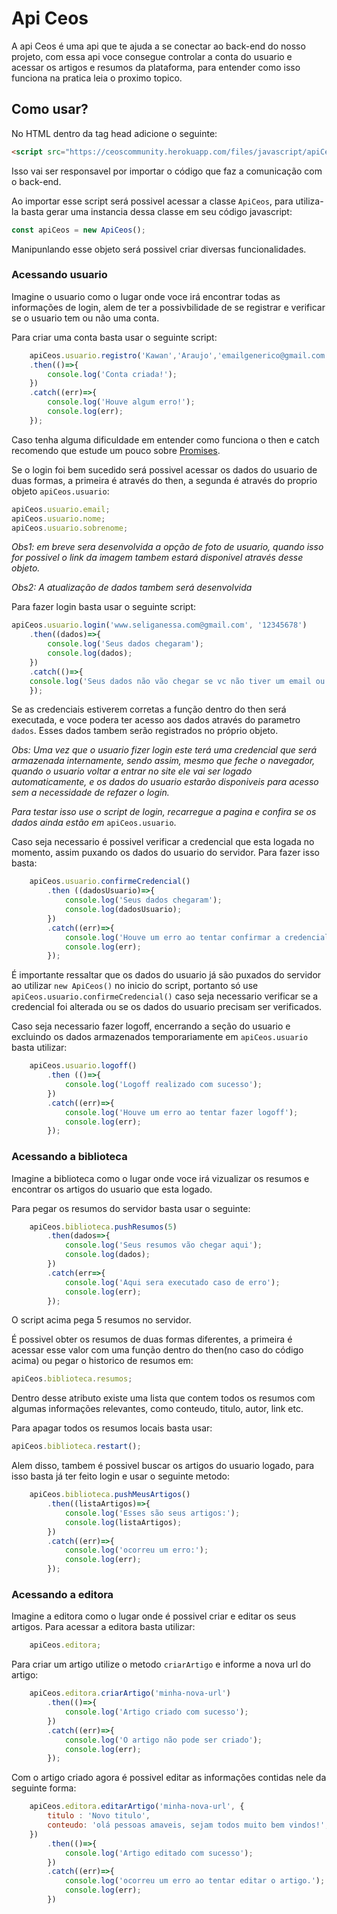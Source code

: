 # Api Ceos
A api Ceos é uma api que te ajuda a se conectar ao back-end do nosso projeto, com essa api voce consegue controlar a conta do usuario e acessar os artigos e resumos da plataforma, para entender como isso funciona na pratica leia o proximo topico.
## Como usar?
No HTML dentro da tag head adicione o seguinte:
~~~HTML
<script src="https://ceoscommunity.herokuapp.com/files/javascript/apiCeos.js"></script>
~~~
Isso vai ser responsavel por importar o código que faz a comunicação com o back-end.

Ao importar esse script será possivel acessar a classe `ApiCeos`, para utiliza-la basta gerar uma instancia dessa classe em seu código javascript:
~~~javascript
const apiCeos = new ApiCeos();
~~~
Manipunlando esse objeto será possivel criar diversas funcionalidades.

### Acessando usuario
Imagine o usuario como o lugar onde voce irá encontrar todas as informações de login, alem de ter a possivbilidade de se registrar e verificar se o usuario tem ou não uma conta.

Para criar uma conta basta usar o seguinte script:
~~~javascript
    apiCeos.usuario.registro('Kawan','Araujo','emailgenerico@gmail.com','senha123')
    .then(()=>{
        console.log('Conta criada!');
    })
    .catch((err)=>{
        console.log('Houve algum erro!');
        console.log(err);
    });
~~~

Caso tenha alguma dificuldade em entender como funciona o then e catch recomendo que estude um pouco sobre [Promises](https://www.youtube.com/watch?v=nRJhc6vXyK4&t).

Se o login foi bem sucedido será possivel acessar os dados do usuario de duas formas, a primeira é através do then, a segunda é através do proprio objeto `apiCeos.usuario`:
~~~javascript
apiCeos.usuario.email;
apiCeos.usuario.nome;
apiCeos.usuario.sobrenome;
~~~
*Obs1: em breve sera desenvolvida a opção de foto de usuario, quando isso for possivel o link da imagem tambem estará disponivel através desse objeto.*

*Obs2: A atualização de dados tambem será desenvolvida*

Para fazer login basta usar o seguinte script:
~~~javascript
apiCeos.usuario.login('www.seliganessa.com@gmail.com', '12345678')
    .then((dados)=>{
        console.log('Seus dados chegaram');
        console.log(dados);
    })
    .catch(()=>{
    console.log('Seus dados não vão chegar se vc não tiver um email ou senha validos');
    });
~~~

Se as credenciais estiverem corretas a função dentro do then será executada, e voce podera ter acesso aos dados através do parametro `dados`. Esses dados tambem serão registrados no próprio objeto.

*Obs: Uma vez que o usuario fizer login este terá uma credencial que será armazenada internamente, sendo assim, mesmo que feche o navegador, quando o usuario voltar a entrar no site ele vai ser logado automaticamente, e os dados do usuario estarão disponiveis para acesso  sem a necessidade de refazer o login.*

*Para testar isso use o script de login, recarregue a pagina e confira se os dados ainda estão em* `apiCeos.usuario`.

Caso seja necessario é possivel verificar a credencial que esta logada no momento, assim puxando os dados do usuario do servidor. Para fazer isso basta:

~~~javascript
    apiCeos.usuario.confirmeCredencial()
        .then ((dadosUsuario)=>{
            console.log('Seus dados chegaram');
            console.log(dadosUsuario);
        })
        .catch((err)=>{
            console.log('Houve um erro ao tentar confirmar a credencial');
            console.log(err);
        });
~~~
É importante ressaltar que os dados do usuario já são puxados do servidor ao utilizar `new ApiCeos()` no inicio do script, portanto só use `apiCeos.usuario.confirmeCredencial()` caso seja necessario verificar se a credencial foi alterada ou se os dados do usuario precisam ser verificados. 

Caso seja necessario fazer logoff, encerrando a seção do usuario e excluindo os dados armazenados temporariamente em `apiCeos.usuario` basta utilizar:

~~~javascript
    apiCeos.usuario.logoff()
        .then (()=>{
            console.log('Logoff realizado com sucesso');
        })
        .catch((err)=>{
            console.log('Houve um erro ao tentar fazer logoff');
            console.log(err);
        });
~~~

### Acessando a biblioteca
Imagine a biblioteca como o lugar onde voce irá vizualizar os resumos e encontrar os artigos do usuario que esta logado.

Para pegar os resumos do servidor basta usar o seguinte:
~~~javascript
    apiCeos.biblioteca.pushResumos(5)
        .then(dados=>{
            console.log('Seus resumos vão chegar aqui');
            console.log(dados);
        })
        .catch(err=>{
            console.log('Aqui sera executado caso de erro');
            console.log(err);
        });
~~~ 
O script acima pega 5 resumos no servidor.

É possivel obter os resumos de duas formas diferentes, a primeira é acessar esse valor com uma função dentro do then(no caso do código acima) ou pegar o historico de resumos em:
~~~javascript
apiCeos.biblioteca.resumos;
~~~
Dentro desse atributo existe uma lista que contem todos os resumos com algumas informações relevantes, como conteudo, titulo, autor, link etc.

Para apagar todos os resumos locais basta usar:
~~~javascript
apiCeos.biblioteca.restart();
~~~
Alem disso, tambem é possivel buscar os artigos do usuario logado, para isso basta já ter feito login e usar o seguinte metodo:
~~~javascript
    apiCeos.biblioteca.pushMeusArtigos()
        .then((listaArtigos)=>{
            console.log('Esses são seus artigos:');
            console.log(listaArtigos);
        })
        .catch((err)=>{
            console.log('ocorreu um erro:');
            console.log(err);
        });
~~~
### Acessando a editora

Imagine a editora como o lugar onde é possivel criar e editar os seus artigos. Para acessar a editora basta utilizar:

~~~javascript 
    apiCeos.editora;
~~~ 

Para criar um artigo utilize o metodo `criarArtigo` e informe a nova url do artigo:

~~~javascript 
    apiCeos.editora.criarArtigo('minha-nova-url')
        .then(()=>{
            console.log('Artigo criado com sucesso');
        })
        .catch((err)=>{
            console.log('O artigo não pode ser criado');
            console.log(err);
        });
~~~ 

Com o artigo criado agora é possivel editar as informações contidas nele da seguinte forma:

~~~javascript 
    apiCeos.editora.editarArtigo('minha-nova-url', {
        titulo : 'Novo titulo', 
        conteudo: 'olá pessoas amaveis, sejam todos muito bem vindos!',
    })
        .then(()=>{
            console.log('Artigo editado com sucesso');
        })
        .catch((err)=>{
            console.log('ocorreu um erro ao tentar editar o artigo.');
            console.log(err);
        })
~~~ 
